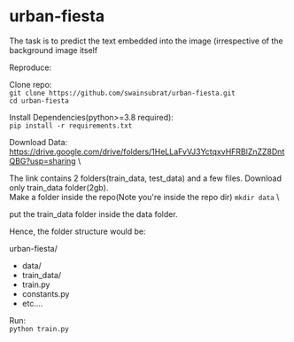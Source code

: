 # urban-fiesta
The task is to predict the text embedded into the image (irrespective of the background image itself

Reproduce:

Clone repo: \
`git clone https://github.com/swainsubrat/urban-fiesta.git` \
`cd urban-fiesta`

Install Dependencies(python>=3.8 required): \
`pip install -r requirements.txt`

Download Data: \
https://drive.google.com/drive/folders/1HeLLaFvVJ3YctqxvHFRBlZnZZ8DntQBG?usp=sharing \

The link contains 2 folders(train_data, test_data) and a few files. Download only train_data folder(2gb). \
Make a folder inside the repo(Note you're inside the repo dir)
`mkdir data` \

put the train_data folder inside the data folder.

Hence, the folder structure would be:

urban-fiesta/
  - data/
  -  train_data/
  -  train.py
  -  constants.py
  -  etc....

Run:\
`python train.py`
